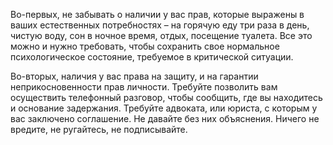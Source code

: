 Во-первых, не забывать о наличии у вас прав, которые выражены в ваших естественных потребностях – на горячую еду три раза в день, чистую воду, сон в ночное время, отдых, посещение туалета. Все это можно и нужно требовать, чтобы сохранить свое нормальное психологическое состояние, требуемое в критической ситуации. 

Во-вторых, наличия у вас права на защиту, и на гарантии неприкосновенности прав личности. Требуйте позволить вам осуществить телефонный разговор, чтобы сообщить, где вы находитесь и основание задержания. Требуйте адвоката, или юриста, с которым у вас заключено соглашение. Не давайте без них объяснения. Ничего не вредите, не ругайтесь, не подписывайте.